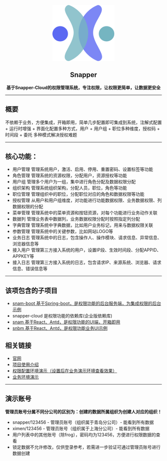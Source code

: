<div style="text-align: center;"><img src="auth.svg" width="200" height="180"/></div>
<div style="text-align: center;"><h2>Snapper</h2></div>
<div style="text-align: center;"><b>基于Snapper-Cloud的权限管理系统，专注权限，让权限更简单，让数据更安全</b></div>
<hr/>
<h2>概要</h2>
<p>不依赖于业务，方便集成，开箱即用，简单几步配置即可集成到系统，注解式配置 + 运行时增强 + 界面化配置多种方式，用户 + 用户组 + 职位多种维度，授权码 + 时间段 + 委托 多种模式解决授权难题
<hr/>
<h2>核心功能：</h2>
<ul>
    <li>用户管理 管理系统用户，激活、启用、停用、重置密码、设置标签等功能</li>
    <li>角色管理 管理系统的资源权限，分配用户，资源授权等功能</li>
    <li>用户组  管理多个用户为一组，集中进行角色分配及数据权限分配</li>
    <li>组织架构 管理系统组织架构，分配人员，职位，角色等功能</li>
    <li>职位管理 管理组织中的职位，分配职位对应的角色和数据权限等功能</li>
    <li>授权管理 从用户和用户组维度，对功能进行功能数据权限、业务数据权限、列数据权限的分配</li>
    <li>菜单管理 管理系统中的菜单资源和按钮资源，对每个功能进行业务动作关联</li>
    <li>数据列 管理业务表中数据列，业务数据权限分配时按照指定列分配</li>
    <li>字典管理 管理系统中字典数据，比如用户业务标记，用来与数据权限关联</li>
    <li>参数管理 管理系统中的关键参数，比如网站LOGO等</li>
    <li>业务日志 管理系统中的日志，包含操作人、操作模块、请求信息、异常信息、浏览器信息等</li>
    <li>接入用户 管理第三方接入系统的用户，设置IP段、生效时间段、分配APPID、APPKEY等</li>
    <li>接入日志 管理第三方接入系统的日志，包含请求IP、来源系统、浏览器、请求信息、错误信息等</li>
</ul>
<hr/>
<h2>该项包含的子项目</h2> 
<ul>
    <li><a href="https://gitee.com/ifrog/snam-boot">snam-boot 基于Spring-boot，是权限功能的后台服务端，为集成权限的后台示例</a></li>
    <li>snapper-cloud 是权限功能的依赖库(企业版依赖库)</li>
    <li><a href="https://gitee.com/ifrog/snam">snam 基于React、Antd，是权限功能的UI端，开箱即用</a></li>
    <li><a href="https://gitee.com/ifrog/snbm">snbm 基于React、Antd，是权限功能业务UI示例</a></li>
</ul>
<h2>相关链接</h2>
<ul>
    <li><a href="https://baomibing.com">官网</a></li>
    <li><a href="https://baomibing.com/pages/the-quick-start/">项目使用介绍</a></li>
    <li><a href="https://admin.baomibing.com/user/login">权限配置环境演示（设置后在业务演示环境查看效果）</a></li>
    <li><a href="https://business.baomibing.com/user/login">业务环境演示</a></li>
</ul>
<hr/>
<h2>演示账号</h2>
<b>管理员账号分属不同分公司的区别为：创建的数据所属组织为创建人对应的组织！</b>
<ul>
    <li>snapper/123456 - 管理员账号（组织属于青岛分公司）- 能看到所有数据</li>
    <li>ximen/123456 - 管理员账号（组织属于上海分公司）- 能看到所有数据</li>
    <li>用户列表中的其他账号（除frog），密码均为123456，方便进行权限数据的查看</li>
    <li>锁定数据不允许修改，仅供登录参考，若需进一步验证可通过管理员账号进行数据创建</li>
</ul>




